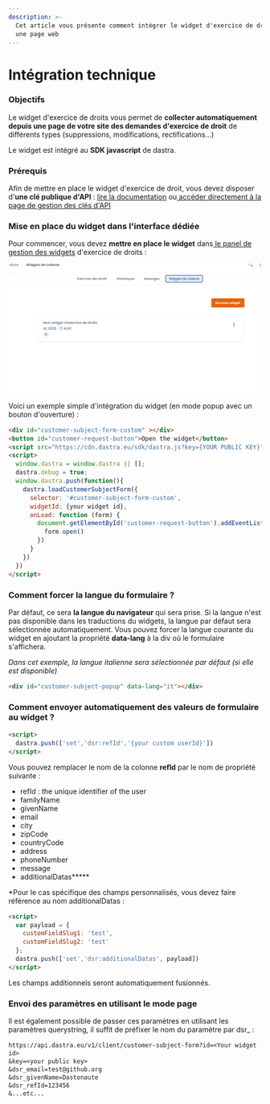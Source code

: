 ```yaml
---
description: >-
  Cet article vous présente comment intégrer le widget d'exercice de droit dans
  une page web
---
```


# Intégration technique

### Objectifs

Le widget d'exercice de droits vous permet de **collecter automatiquement depuis une page de votre site des demandes d'exercice de droit** de différents types (suppressions, modifications, rectifications...)

Le widget est intégré au **SDK javascript** de dastra.

### Prérequis

Afin de mettre en place le widget d'exercice de droit, vous devez disposer d'**une clé publique d'API** : [lire la documentation](../settings/gestion-des-cles-dapi.md) ou[ accéder directement à la page de gestion des clés d'API](https://app.dasta.eu/general-settings/api)

### Mise en place du widget dans l'interface dédiée

Pour commencer, vous devez **mettre en place le widget** dans[ le panel de gestion des widgets](https://app.dasta.eu/workspace/data-subject-request/integrations) d'exercice de droits :&#x20;

![](<../../.gitbook/assets/image (250) (1) (1) (1).png>)

Voici un exemple simple d'intégration du widget (en mode popup avec un bouton d'ouverture) :

```html
<div id="customer-subject-form-custom" ></div>
<button id="customer-request-button">Open the widget</button>
<script src="https://cdn.dastra.eu/sdk/dastra.js?key={YOUR PUBLIC KEY}" async></script>
<script>
  window.dastra = window.dastra || [];
  dastra.debug = true;
  window.dastra.push(function(){
    dastra.loadCustomerSubjectForm({
      selector: '#customer-subject-form-custom',
      widgetId: {your widget id},
      onLoad: function (form) {
        document.getElementById('customer-request-button').addEventListener('click',function () {
          form.open()
        })
      }
    })
  })
</script>
```

### Comment forcer la langue du formulaire ?

Par défaut, ce sera **la langue du navigateur** qui sera prise. Si la langue n'est pas disponible dans les traductions du widgets, la langue par défaut sera sélectionnée automatiquement. Vous pouvez forcer la langue courante du widget en ajoutant la propriété **data-lang** à la div où le formulaire s'affichera.

_Dans cet exemple, la langue italienne sera sélectionnée par défaut (si elle est disponible)_

```html
<div id="customer-subject-popup" data-lang="it"></div>
```



### Comment envoyer automatiquement des valeurs de formulaire au widget ?

```html
<script>
  dastra.push(['set','dsr:refId','{your custom userId}'])
</script>
```

Vous pouvez remplacer le nom de la colonne **refId** par le nom de propriété suivante :&#x20;

* refId : the unique identifier of the user
* familyName&#x20;
* givenName
* email
* city
* zipCode
* countryCode
* address
* phoneNumber
* message
* additionalDatas**\***

\*Pour le cas spécifique des champs personnalisés, vous devez faire référence au nom additionalDatas :

```html
<script>
  var payload = {
    customFieldSlug1: 'test', 
    customFieldSlug2: 'test'
  };
  dastra.push(['set','dsr:additionalDatas', payload])
</script>
```

Les champs additionnels seront automatiquement fusionnés.

### Envoi des paramètres en utilisant le mode page

Il est également possible de passer ces paramètres en utilisant les paramètres querystring, il suffit de préfixer le nom du paramètre par dsr\_ :&#x20;

```url
https://api.dastra.eu/v1/client/customer-subject-form?id=<Your widget id>
&key=<your public key>
&dsr_email=test@github.org
&dsr_givenName=Dastonaute
&dsr_refId=123456
&...etc...
```


